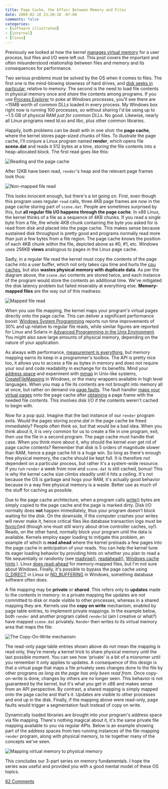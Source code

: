 ```yaml
---
title: Page Cache, the Affair Between Memory and Files
date: 2009-02-10 23:20:18 -07:00
comments: false
categories:
- [software illustrated]
- [internal]
- [linux]
---
```

Previously we looked at how the kernel [manages virtual memory](post/how-the-kernel-manages-your-memory)
for a user process, but files and I/O were left out. This post covers
the important and often misunderstood relationship between files and
memory and its consequences for performance.

Two serious problems must be solved by the OS when it comes to files.  The first
one is the mind-blowing slowness of hard drives, and 
[disk seeks in particular](post/what-your-computer-does-while-you-wait),
relative to memory. The second is the need to load file contents in physical
memory once and *share* the contents among programs. If you use 
[Process Explorer](http://technet.microsoft.com/en-us/sysinternals/bb896653.aspx) to poke
at Windows processes, you'll see there are \~15MB worth of common DLLs loaded in
every process. My Windows box right now is running 100 processes, so without
sharing I'd be using up to \~1.5 GB of physical RAM *just for common DLLs*. No
good. Likewise, nearly all Linux programs need ld.so and libc, plus other common
libraries.

Happily, both problems can be dealt with in one shot: the **page
cache**, where the kernel stores page-sized chunks of files. To
illustrate the page cache, I'll conjure a Linux program named
**render**, which opens file **scene.dat** and reads it 512 bytes at a
time, storing the file contents into a heap-allocated block. The first
read goes like this:

![Reading and the page cache](http://static.duartes.org/img/blogPosts/readFromPageCache.png)

After 12KB have been read, `render`'s heap and the relevant page frames
look thus:

![Non-mapped file read](http://static.duartes.org/img/blogPosts/nonMappedFileRead.png)

This looks innocent enough, but there's a lot going on. First, even
though this program uses regular `read` calls, three 4KB page frames are
now in the page cache storing part of `scene.dat`. People are sometimes
surprised by this, but **all regular file I/O happens through the page
cache**. In x86 Linux, the kernel thinks of a file as a sequence of 4KB
chunks. If you read a single byte from a file, the whole 4KB chunk
containing the byte you asked for is read from disk and placed into the
page cache. This makes sense because sustained disk throughput is pretty
good and programs normally read more than just a few bytes from a file
region. The page cache knows the position of each 4KB chunk within the
file, depicted above as \#0, \#1, etc. Windows uses 256KB **views**
analogous to pages in the Linux page cache.

Sadly, in a regular file read the kernel must copy the contents of the
page cache into a user buffer, which not only takes cpu time and hurts
the [cpu caches](post/intel-cpu-caches), but
also **wastes physical memory with duplicate data**. As per the diagram
above, the `scene.dat` contents are stored twice, and each instance of
the program would store the contents an additional time. We've mitigated
the disk latency problem but failed miserably at everything else.
**Memory-mapped files** are the way out of this madness:

![Mapped file read](http://static.duartes.org/img/blogPosts/mappedFileRead.png)

When you use file mapping, the kernel maps your program's virtual pages
directly onto the page cache. This can deliver a significant performance
boost: [Windows System Programming](http://www.amazon.com/Windows-Programming-Addison-Wesley-Microsoft-Technology/dp/0321256190/)
reports run time improvements of 30% and up relative to regular file
reads, while similar figures are reported for Linux and Solaris in
[Advanced Programming in the Unix Environment](http://www.amazon.com/Programming-Environment-Addison-Wesley-Professional-Computing/dp/0321525949/).
You might also save large amounts of physical memory, depending on the
nature of your application.

As always with performance, [measurement is everything](post/performance-is-a-science),
but memory mapping earns its keep in a programmer's toolbox. The API is
pretty nice too, it allows you to access a file as bytes in memory and
does not require your soul and code readability in exchange for its
benefits. Mind your [address space](post/anatomy-of-a-program-in-memory)
and experiment with
[mmap](http://www.kernel.org/doc/man-pages/online/pages/man2/mmap.2.html)
in Unix-like systems,
<a href="http://msdn.microsoft.com/en-us/library/aa366537(VS.85).aspx">CreateFileMapping</a>
in Windows, or the many wrappers available in high level languages. When
you map a file its contents are not brought into memory all at once, but
rather on demand via [page faults](http://lxr.linux.no/linux+v2.6.28/mm/memory.c#L2678). The fault
handler [maps your virtual pages](http://lxr.linux.no/linux+v2.6.28/mm/memory.c#L2436) onto the
page cache after
[obtaining](http://lxr.linux.no/linux+v2.6.28/mm/filemap.c#L1424) a page
frame with the needed file contents. This involves disk I/O if the
contents weren't cached to begin with.

Now for a pop quiz. Imagine that the last instance of our `render`
program exits. Would the pages storing *scene.dat* in the page cache be
freed immediately? People often think so, but that would be a bad idea.
When you think about it, it is very common for us to create a file in
one program, exit, then use the file in a second program. The page cache
must handle that case. When you think *more* about it, why should the
kernel *ever* get rid of page cache contents? Remember that disk is 5
orders of magnitude slower than RAM, hence a page cache hit is a huge
win. So long as there's enough free physical memory, the cache should be
kept full. It is therefore *not* dependent on a particular process, but
rather it's a system-wide resource. If you run `render` a week from now
and `scene.dat` is still cached, bonus! This is why the kernel cache
size climbs steadily until it hits a ceiling. It's not because the OS is
garbage and hogs your RAM, it's actually good behavior because in a way
free physical memory is a waste. Better use as much of the stuff for
caching as possible.

Due to the page cache architecture, when a program calls
[write()](http://www.kernel.org/doc/man-pages/online/pages/man2/write.2.html)
bytes are simply copied to the page cache and the page is marked dirty.
Disk I/O normally does **not** happen immediately, thus your program
doesn't block waiting for the disk. On the downside, if the computer
crashes your writes will never make it, hence critical files like
database transaction logs must be
[fsync()](http://www.kernel.org/doc/man-pages/online/pages/man2/fsync.2.html)ed
(though one must still worry about drive controller caches, oy!). Reads,
on the other hand, normally block your program until the data is
available. Kernels employ eager loading to mitigate this problem, an
example of which is **read ahead** where the kernel preloads a few pages
into the page cache in anticipation of your reads. You can help the
kernel tune its eager loading behavior by providing hints on whether you
plan to read a file sequentially or randomly (see
[madvise()](http://www.kernel.org/doc/man-pages/online/pages/man2/madvise.2.html),
[readahead()](http://www.kernel.org/doc/man-pages/online/pages/man2/readahead.2.html),
<a href="http://msdn.microsoft.com/en-us/library/aa363858(VS.85).aspx#caching_behavior">Windows cache hints</a>
).
Linux [does read-ahead](http://lxr.linux.no/linux+v2.6.28/mm/filemap.c#L1424) for
memory-mapped files, but I'm not sure about Windows. Finally, it's
possible to bypass the page cache using
[O\_DIRECT](http://www.kernel.org/doc/man-pages/online/pages/man2/open.2.html)
in Linux or
<a href="http://msdn.microsoft.com/en-us/library/cc644950(VS.85).aspx">NO_BUFFERING</a>
in Windows, something database software often does.

A file mapping may be **private** or **shared**. This refers only to
**updates** made to the contents in memory: in a private mapping the
updates are not committed to disk or made visible to other processes,
whereas in a shared mapping they are. Kernels use the **copy on write**
mechanism, enabled by page table entries, to implement private mappings.
In the example below, both `render` and another program called
`render3d` (am I creative or what?) have mapped `scene.dat` privately.
`Render` then writes to its virtual memory area that maps the file:

![The Copy-On-Write mechanism](http://static.duartes.org/img/blogPosts/copyOnWrite.png)

The read-only page table entries shown above do *not* mean the mapping
is read only, they're merely a kernel trick to share physical memory
until the last possible moment. You can see how 'private' is a bit of a
misnomer until you remember it only applies to updates. A consequence of
this design is that a virtual page that maps a file privately sees
changes done to the file by other programs *as long as the page has only
been read from*. Once copy-on-write is done, changes by others are no
longer seen. This behavior is not guaranteed by the kernel, but it's
what you get in x86 and makes sense from an API perspective. By
contrast, a shared mapping is simply mapped onto the page cache and
that's it. Updates are visible to other processes and end up in the
disk. Finally, if the mapping above were read-only, page faults would
trigger a segmentation fault instead of copy on write.

Dynamically loaded libraries are brought into your program's address
space via file mapping. There's nothing magical about it, it's the same
private file mapping available to you via regular APIs. Below is an
example showing part of the address spaces from two running instances of
the file-mapping `render` program, along with physical memory, to tie
together many of the concepts we've seen.

![Mapping virtual memory to physical memory](http://static.duartes.org/img/blogPosts/virtualToPhysicalMapping.png)

This concludes our 3-part series on memory fundamentals. I hope the
series was useful and provided you with a good mental model of these OS
topics.

[62 Comments](/comments/page-cache.html)
